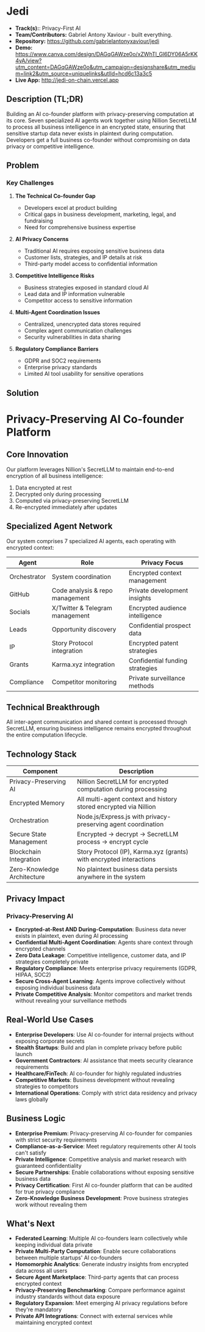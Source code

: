 # Jedi

- **Track(s):**: Privacy-First AI
- **Team/Contributors:** Gabriel Antony Xaviour - built everything.
- **Repository:** https://github.com/gabrielantonyxaviour/jedi
- **Demo:** https://www.canva.com/design/DAGqGAWze0o/xZWhTl_Gl6DY06A5rKK4yA/view?utm_content=DAGqGAWze0o&utm_campaign=designshare&utm_medium=link2&utm_source=uniquelinks&utlId=hcd6c13a3c5
- **Live App:** http://jedi-on-chain.vercel.app

## Description (TL;DR)

Building an AI co-founder platform with privacy-preserving computation at its core. Seven specialized AI agents work together using Nillion SecretLLM to process all business intelligence in an encrypted state, ensuring that sensitive startup data never exists in plaintext during computation. Developers get a full business co-founder without compromising on data privacy or competitive intelligence.

## Problem

### Key Challenges

1. **The Technical Co-founder Gap**

   - Developers excel at product building
   - Critical gaps in business development, marketing, legal, and fundraising
   - Need for comprehensive business expertise

2. **AI Privacy Concerns**

   - Traditional AI requires exposing sensitive business data
   - Customer lists, strategies, and IP details at risk
   - Third-party model access to confidential information

3. **Competitive Intelligence Risks**

   - Business strategies exposed in standard cloud AI
   - Lead data and IP information vulnerable
   - Competitor access to sensitive information

4. **Multi-Agent Coordination Issues**

   - Centralized, unencrypted data stores required
   - Complex agent communication challenges
   - Security vulnerabilities in data sharing

5. **Regulatory Compliance Barriers**
   - GDPR and SOC2 requirements
   - Enterprise privacy standards
   - Limited AI tool usability for sensitive operations

## Solution

# Privacy-Preserving AI Co-founder Platform

## Core Innovation

Our platform leverages Nillion's SecretLLM to maintain end-to-end encryption of all business intelligence:

1. Data encrypted at rest
2. Decrypted only during processing
3. Computed via privacy-preserving SecretLLM
4. Re-encrypted immediately after updates

## Specialized Agent Network

Our system comprises 7 specialized AI agents, each operating with encrypted context:

| Agent        | Role                            | Privacy Focus                   |
| ------------ | ------------------------------- | ------------------------------- |
| Orchestrator | System coordination             | Encrypted context management    |
| GitHub       | Code analysis & repo management | Private development insights    |
| Socials      | X/Twitter & Telegram management | Encrypted audience intelligence |
| Leads        | Opportunity discovery           | Confidential prospect data      |
| IP           | Story Protocol integration      | Encrypted patent strategies     |
| Grants       | Karma.xyz integration           | Confidential funding strategies |
| Compliance   | Competitor monitoring           | Private surveillance methods    |

## Technical Breakthrough

All inter-agent communication and shared context is processed through SecretLLM, ensuring business intelligence remains encrypted throughout the entire computation lifecycle.

## Technology Stack

| Component                   | Description                                                         |
| --------------------------- | ------------------------------------------------------------------- |
| Privacy-Preserving AI       | Nillion SecretLLM for encrypted computation during processing       |
| Encrypted Memory            | All multi-agent context and history stored encrypted via Nillion    |
| Orchestration               | Node.js/Express.js with privacy-preserving agent coordination       |
| Secure State Management     | Encrypted → decrypt → SecretLLM process → encrypt cycle             |
| Blockchain Integration      | Story Protocol (IP), Karma.xyz (grants) with encrypted interactions |
| Zero-Knowledge Architecture | No plaintext business data persists anywhere in the system          |

## Privacy Impact

### Privacy-Preserving AI

- **Encrypted-at-Rest AND During-Computation**: Business data never exists in plaintext, even during AI processing
- **Confidential Multi-Agent Coordination**: Agents share context through encrypted channels
- **Zero Data Leakage**: Competitive intelligence, customer data, and IP strategies completely private
- **Regulatory Compliance**: Meets enterprise privacy requirements (GDPR, HIPAA, SOC2)
- **Secure Cross-Agent Learning**: Agents improve collectively without exposing individual business data
- **Private Competitive Analysis**: Monitor competitors and market trends without revealing your surveillance methods

## Real-World Use Cases

- **Enterprise Developers**: Use AI co-founder for internal projects without exposing corporate secrets
- **Stealth Startups**: Build and plan in complete privacy before public launch
- **Government Contractors**: AI assistance that meets security clearance requirements
- **Healthcare/FinTech**: AI co-founder for highly regulated industries
- **Competitive Markets**: Business development without revealing strategies to competitors
- **International Operations**: Comply with strict data residency and privacy laws globally

## Business Logic

- **Enterprise Premium**: Privacy-preserving AI co-founder for companies with strict security requirements
- **Compliance-as-a-Service**: Meet regulatory requirements other AI tools can't satisfy
- **Private Intelligence**: Competitive analysis and market research with guaranteed confidentiality
- **Secure Partnerships**: Enable collaborations without exposing sensitive business data
- **Privacy Certification**: First AI co-founder platform that can be audited for true privacy compliance
- **Zero-Knowledge Business Development**: Prove business strategies work without revealing them

## What's Next

- **Federated Learning**: Multiple AI co-founders learn collectively while keeping individual data private
- **Private Multi-Party Computation**: Enable secure collaborations between multiple startups' AI co-founders
- **Homomorphic Analytics**: Generate industry insights from encrypted data across all users
- **Secure Agent Marketplace**: Third-party agents that can process encrypted context
- **Privacy-Preserving Benchmarking**: Compare performance against industry standards without data exposure
- **Regulatory Expansion**: Meet emerging AI privacy regulations before they're mandatory
- **Private API Integrations**: Connect with external services while maintaining encrypted context
